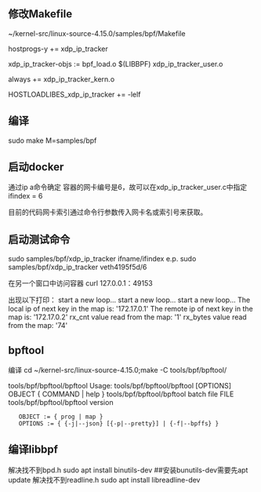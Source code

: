
## 修改Makefile
~/kernel-src/linux-source-4.15.0/samples/bpf/Makefile

hostprogs-y += xdp_ip_tracker

xdp_ip_tracker-objs := bpf_load.o $(LIBBPF) xdp_ip_tracker_user.o

always += xdp_ip_tracker_kern.o

HOSTLOADLIBES_xdp_ip_tracker += -lelf

## 编译
sudo make M=samples/bpf

## 启动docker
通过ip a命令确定 容器的网卡编号是6，故可以在xdp_ip_tracker_user.c中指定ifindex = 6

目前的代码网卡索引通过命令行参数传入网卡名或索引号来获取。

## 启动测试命令
sudo samples/bpf/xdp_ip_tracker ifname/ifindex
e.p. sudo samples/bpf/xdp_ip_tracker veth4195f5d/6

在另一个窗口中访问容器
curl 127.0.0.1：49153

出现以下打印：
	start a new loop...
	start a new loop...
	start a new loop...
	The local ip of next key in the map is: '172.17.0.1'
	The remote ip of next key in the map is: '172.17.0.2'
	rx_cnt value read from the map: '1'
	rx_bytes value read from the map: '74'

## bpftool
编译 cd ~/kernel-src/linux-source-4.15.0;make -C tools/bpf/bpftool/

tools/bpf/bpftool/bpftool
Usage: tools/bpf/bpftool/bpftool [OPTIONS] OBJECT { COMMAND | help }
       tools/bpf/bpftool/bpftool batch file FILE
       tools/bpf/bpftool/bpftool version

       OBJECT := { prog | map }
       OPTIONS := { {-j|--json} [{-p|--pretty}] | {-f|--bpffs} }

## 编译libbpf
解决找不到bpd.h
sudo apt install binutils-dev  ##安装bunutils-dev需要先apt update
解决找不到readline.h
sudo apt install libreadline-dev


